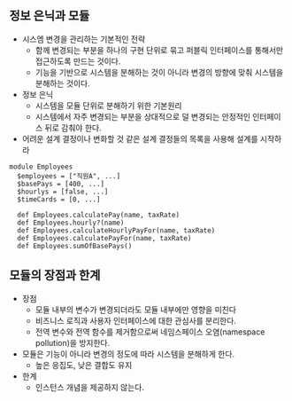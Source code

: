 ## 정보 은닉과 모듈
- 시스엠 변경을 관리하는 기본적인 전략
  - 함께 변경되는 부분을 하나의 구현 단위로 묶고 퍼블릭 인터페이스를 통해서만 접근하도록 만드는 것이다.
  - 기능을 기반으로 시스템을 분해하는 것이 아니라 변경의 방향에 맞춰 시스템을 분해하는 것이다.
- 정보 은닉
  - 시스템을 모듈 단위로 분해하기 위한 기본원리
  - 시스템에서 자주 변경되는 부분을 상대적으로 덜 변경되는 안정적인 인터페이스 뒤로 감춰야 한다.
- 어려운 설계 결정이나 변화할 것 같은 설계 결정들의 목록을 사용해 설계를 시작하라

```
module Employees
  $employees = ["직원A", ...]
  $basePays = [400, ...]
  $hourlys = [false, ...]
  $timeCards = [0, ...]
  
  def Employees.calculatePay(name, taxRate)
  def Employees.hourly?(name)
  def Employees.calculateHourlyPayFor(name, taxRate)
  def Employees.calculatePayFor(name, taxRate)
  def Employees.sumOfBasePays()
```

## 모듈의 장점과 한계
- 장점
  - 모듈 내부의 변수가 변경되더라도 모듈 내부에만 영향을 미친다
  - 비즈니스 로직과 사용자 인터페이스에 대한 관심사를 분리한다.
  - 전역 변수와 전역 함수를 제거함으로써 네임스페이스 오염(namespace pollution)을 방지한다.
- 모듈은 기능이 아니라 변경의 정도에 따라 시스템을 분해하게 한다.
  - 높은 응집도, 낮은 결합도 유지
- 한계
  - 인스턴스 개념을 제공하지 않는다.

